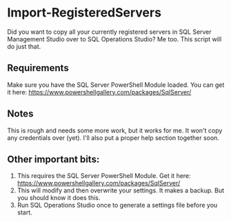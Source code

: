 # Import-RegisteredServers

Did you want to copy all your currently registered servers in SQL Server Management Studio over to SQL Operations Studio? Me too. This script will do just that.

## Requirements

Make sure you have the SQL Server PowerShell Module loaded. You can get it here: https://www.powershellgallery.com/packages/SqlServer/

## Notes

This is rough and needs some more work, but it works for me. It won't copy any credentials over (yet). I'll also put a proper help section together soon.

## Other important bits:

1. This requires the SQL Server PowerShell Module. Get it here: https://www.powershellgallery.com/packages/SqlServer/
2. This will modify and then overwrite your settings. It makes a backup. But you should know it does this.
3. Run SQL Operations Studio once to generate a settings file before you start.